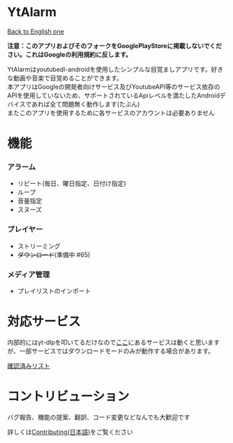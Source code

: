 # YtAlarm

[Back to English one](../../README.md)

**注意：このアプリおよびそのフォークをGooglePlayStoreに掲載しないでください。これはGoogleの利用規約に反します。**

YtAlarmはyoutubedl-androidを使用したシンプルな目覚ましアプリです。好きな動画や音楽で目覚めることができます。  
本アプリはGoogleの開発者向けサービス及びYoutubeAPI等のサービス依存のAPIを使用していないため、サポートされているApiレベルを満たしたAndroidデバイスであれば全て問題無く動作します(たぶん)  
またこのアプリを使用するために各サービスのアカウントは必要ありません  

# 機能

### アラーム

- リピート(毎日、曜日指定、日付け指定)
- ループ
- 音量指定
- スヌーズ

### プレイヤー

- ストリーミング
- ~~ダウンロード~~(準備中 #65)

### メディア管理

- プレイリストのインポート

# 対応サービス

内部的にはyt-dlpを叩いてるだけなので[ここ](https://github.com/yt-dlp/yt-dlp/tree/master/yt_dlp/extractor)にあるサービスは動くと思いますが、一部サービスではダウンロードモードのみが動作する場合があります。

[確認済みリスト](../AVAILABLE_SERVICES.md)

# コントリビューション

バグ報告、機能の提案、翻訳、コード変更などなんでも大歓迎です

詳しくは[Contributing(日本語)](../contributing/CONTRIBUTING_ja.md)をご覧ください
